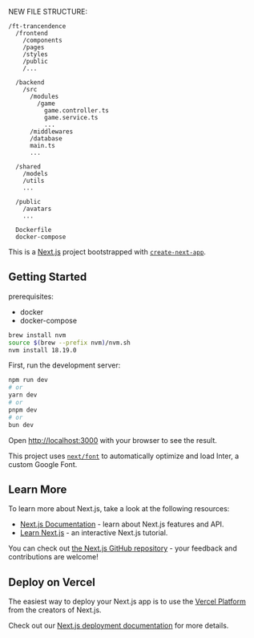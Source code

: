 NEW FILE STRUCTURE:
```
/ft-trancendence
  /frontend
    /components
    /pages
    /styles
    /public
    /...

  /backend
    /src
      /modules
        /game
          game.controller.ts
          game.service.ts
          ...
      /middlewares
      /database
      main.ts
      ...

  /shared
    /models
    /utils
    ...

  /public
    /avatars
    ...

  Dockerfile
  docker-compose

```


This is a [Next.js](https://nextjs.org/) project bootstrapped with [`create-next-app`](https://github.com/vercel/next.js/tree/canary/packages/create-next-app).

## Getting Started

prerequisites:

- docker
- docker-compose
```bash
brew install nvm
source $(brew --prefix nvm)/nvm.sh
nvm install 18.19.0
```

First, run the development server:

```bash
npm run dev
# or
yarn dev
# or
pnpm dev
# or
bun dev
```

Open [http://localhost:3000](http://localhost:3000) with your browser to see the result.

This project uses [`next/font`](https://nextjs.org/docs/basic-features/font-optimization) to automatically optimize and load Inter, a custom Google Font.

## Learn More

To learn more about Next.js, take a look at the following resources:

- [Next.js Documentation](https://nextjs.org/docs) - learn about Next.js features and API.
- [Learn Next.js](https://nextjs.org/learn) - an interactive Next.js tutorial.

You can check out [the Next.js GitHub repository](https://github.com/vercel/next.js/) - your feedback and contributions are welcome!

## Deploy on Vercel

The easiest way to deploy your Next.js app is to use the [Vercel Platform](https://vercel.com/new?utm_medium=default-template&filter=next.js&utm_source=create-next-app&utm_campaign=create-next-app-readme) from the creators of Next.js.

Check out our [Next.js deployment documentation](https://nextjs.org/docs/deployment) for more details.
